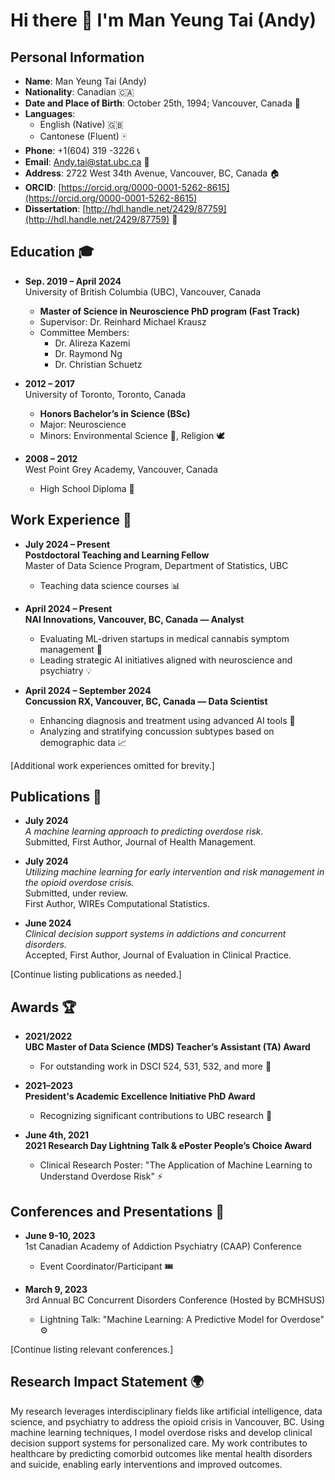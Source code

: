 # Hi there 👋 I'm Man Yeung Tai (Andy)

## Personal Information
- **Name**: Man Yeung Tai (Andy)  
- **Nationality**: Canadian 🇨🇦  
- **Date and Place of Birth**: October 25th, 1994; Vancouver, Canada 🎂  
- **Languages**:  
  - English (Native) 🇬🇧  
  - Cantonese (Fluent) 🀄  
- **Phone**: +1(604) 319 -3226 📞  
- **Email**: [Andy.tai@stat.ubc.ca](mailto:Andy.tai@stat.ubc.ca) 📧  
- **Address**: 2722 West 34th Avenue, Vancouver, BC, Canada 🏠  
- **ORCID**: [https://orcid.org/0000-0001-5262-8615](https://orcid.org/0000-0001-5262-8615)  
- **Dissertation**: [http://hdl.handle.net/2429/87759](http://hdl.handle.net/2429/87759) 📜  

## Education 🎓  
- **Sep. 2019 – April 2024**  
  University of British Columbia (UBC), Vancouver, Canada  
  - **Master of Science in Neuroscience PhD program (Fast Track)**  
  - Supervisor: Dr. Reinhard Michael Krausz  
  - Committee Members:  
    - Dr. Alireza Kazemi  
    - Dr. Raymond Ng  
    - Dr. Christian Schuetz  

- **2012 – 2017**  
  University of Toronto, Toronto, Canada  
  - **Honors Bachelor’s in Science (BSc)**  
  - Major: Neuroscience  
  - Minors: Environmental Science 🌱, Religion 🕊️  

- **2008 – 2012**  
  West Point Grey Academy, Vancouver, Canada  
  - High School Diploma 🎒  

## Work Experience 💼  
- **July 2024 – Present**  
  **Postdoctoral Teaching and Learning Fellow**  
  Master of Data Science Program, Department of Statistics, UBC  
  - Teaching data science courses 📊  

- **April 2024 – Present**  
  **NAI Innovations, Vancouver, BC, Canada — Analyst**  
  - Evaluating ML-driven startups in medical cannabis symptom management 🌿  
  - Leading strategic AI initiatives aligned with neuroscience and psychiatry 💡  

- **April 2024 – September 2024**  
  **Concussion RX, Vancouver, BC, Canada — Data Scientist**  
  - Enhancing diagnosis and treatment using advanced AI tools 🤖  
  - Analyzing and stratifying concussion subtypes based on demographic data 📈  

[Additional work experiences omitted for brevity.]

## Publications 📝  
- **July 2024**  
  _A machine learning approach to predicting overdose risk._  
  Submitted, First Author, Journal of Health Management.  

- **July 2024**  
  _Utilizing machine learning for early intervention and risk management in the opioid overdose crisis._  
  Submitted, under review.  
  First Author, WIREs Computational Statistics.  

- **June 2024**  
  _Clinical decision support systems in addictions and concurrent disorders._  
  Accepted, First Author, Journal of Evaluation in Clinical Practice.  

[Continue listing publications as needed.]

## Awards 🏆  
- **2021/2022**  
  **UBC Master of Data Science (MDS) Teacher’s Assistant (TA) Award**  
  - For outstanding work in DSCI 524, 531, 532, and more 🎉  

- **2021–2023**  
  **President's Academic Excellence Initiative PhD Award**  
  - Recognizing significant contributions to UBC research 🧠  

- **June 4th, 2021**  
  **2021 Research Day Lightning Talk & ePoster People’s Choice Award**  
  - Clinical Research Poster: "The Application of Machine Learning to Understand Overdose Risk" ⚡  

## Conferences and Presentations 🎤  
- **June 9-10, 2023**  
  1st Canadian Academy of Addiction Psychiatry (CAAP) Conference  
  - Event Coordinator/Participant 🎟️  

- **March 9, 2023**  
  3rd Annual BC Concurrent Disorders Conference (Hosted by BCMHSUS)  
  - Lightning Talk: "Machine Learning: A Predictive Model for Overdose" ⚙️  

[Continue listing relevant conferences.]

## Research Impact Statement 🌍  
My research leverages interdisciplinary fields like artificial intelligence, data science, and psychiatry to address the opioid crisis in Vancouver, BC. Using machine learning techniques, I model overdose risks and develop clinical decision support systems for personalized care. My work contributes to healthcare by predicting comorbid outcomes like mental health disorders and suicide, enabling early interventions and improved outcomes.
